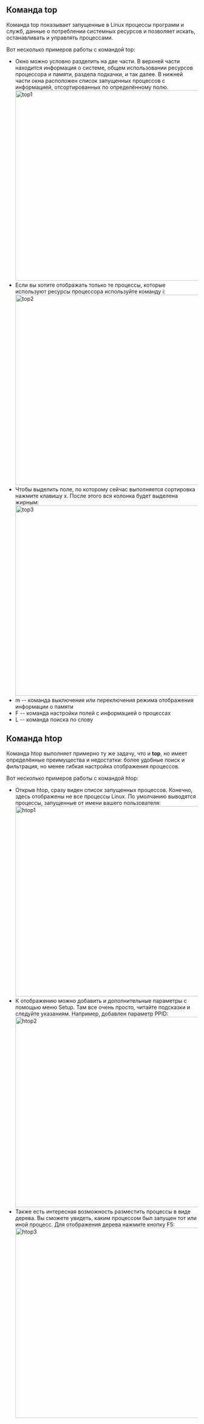 ## Команда top
Команда top показывает запущенные в Linux процессы программ и служб, данные о потреблении системных ресурсов и позволяет искать, останавливать и управлять процессами.

Вот несколько примеров работы с командой top:
- Окно можно условно разделить на две части. В верхней части находится информация о системе, общем использовании ресурсов процессора и памяти, раздела подкачки, и так далее. В нижней части окна расположен список запущенных процессов с информацией, отсортированных по определённому полю. \
  <img src="../misc/images/top1.png" alt="top1" width="500"/>
- Если вы хотите отображать только те процессы, которые используют ресурсы процессора используйте команду i: \
  <img src="../misc/images/top2.png" alt="top2" width="500"/>
- Чтобы выделить поле, по которому сейчас выполняется сортировка нажмите клавишу x. После этого вся колонка будет выделена жирным: \
  <img src="../misc/images/top3.png" alt="top3" width="500"/>
- m -- команда выключения или переключения режима отображения информации о памяти
- F -- команда настройки полей с информацией о процессах
- L -- команда поиска по слову

## Команда htop
Команда htop выполняет примерно ту же задачу, что и **top**, но имеет определённые преимущества и недостатки: более удобные поиск и фильтрация, но менее гибкая настройка отображения процессов.

Вот несколько примеров работы с командой htop:
- Открыв htop, сразу виден список запущенных процессов. Конечно, здесь отображены не все процессы Linux. По умолчанию выводятся процессы, запущенные от имени вашего пользователя: \
  <img src="../misc/images/htop1.png" alt="htop1" width="500"/>
- К отображению можно добавить и дополнительные параметры с помощью меню Setup. Там все очень просто, читайте подсказки и следуйте указаниям. Например, добавлен параметр PPID: \
  <img src="../misc/images/htop2.png" alt="htop2" width="500"/>
- Также есть интересная возможность разместить процессы в виде дерева. Вы сможете увидеть, каким процессом был запущен тот или иной процесс. Для отображения дерева нажмите кнопку F5: \
  <img src="../misc/images/htop3.png" alt="htop3" width="500"/>

  
